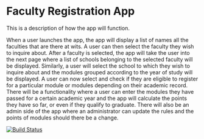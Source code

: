 # Faculty Registration App


This is a description of how the app will function.

When a user launches the app, the app will display a list of names all the faculties that are there at wits. A user can then select the faculty they wish to inquire about. After a faculty is selected, the app will take the user into the next page where a list of schools belonging to the selected faculty will be displayed. Similarly, a user will select the school to which they wish to inquire about and the modules grouped according to the year of study will be displayed. A user can now select and check if they are eligible to register for a particular module or modules depending on their academic record. There will be a functionality where a user can enter the modules they have passed for a certain academic year and the app will calculate the points they have so far, or even if they qualify to graduate. There will also be an admin side of the app where an administrator can update the rules and the points of modules should there be a change.

[![Build Status](https://travis-ci.org/sudocoms3009/registration-app.svg?branch=master)](https://travis-ci.org/sudocoms3009/registration-app)

